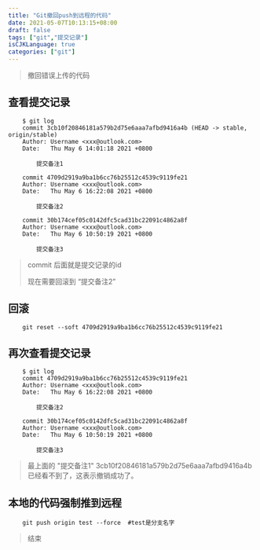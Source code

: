 ```yaml
---
title: "Git撤回push到远程的代码"
date: 2021-05-07T10:13:15+08:00
draft: false
tags: ["git","提交记录"]
isCJKLanguage: true
categories: ["git"]
---
```


> 撤回错误上传的代码

## 查看提交记录

```shell
    $ git log
    commit 3cb10f20846181a579b2d75e6aaa7afbd9416a4b (HEAD -> stable, origin/stable)
    Author: Username <xxx@outlook.com>
    Date:   Thu May 6 14:01:18 2021 +0800

        提交备注1

    commit 4709d2919a9ba1b6cc76b25512c4539c9119fe21
    Author: Username <xxx@outlook.com>
    Date:   Thu May 6 16:22:08 2021 +0800

        提交备注2

    commit 30b174cef05c0142dfc5cad31bc22091c4862a8f
    Author: Username <xxx@outlook.com>
    Date:   Thu May 6 10:50:19 2021 +0800

        提交备注3

```

> commit 后面就是提交记录的id
>
> 现在需要回滚到 “提交备注2”

## 回滚

```shell
    git reset --soft 4709d2919a9ba1b6cc76b25512c4539c9119fe21
```

## 再次查看提交记录

```shell
    $ git log
    commit 4709d2919a9ba1b6cc76b25512c4539c9119fe21
    Author: Username <xxx@outlook.com>
    Date:   Thu May 6 16:22:08 2021 +0800

        提交备注2

    commit 30b174cef05c0142dfc5cad31bc22091c4862a8f
    Author: Username <xxx@outlook.com>
    Date:   Thu May 6 10:50:19 2021 +0800

        提交备注3
```

> 最上面的 "提交备注1" 3cb10f20846181a579b2d75e6aaa7afbd9416a4b 已经看不到了，这表示撤销成功了。

## 本地的代码强制推到远程

```shell
    git push origin test --force  #test是分支名字
```

> 结束
